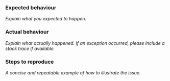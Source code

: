 ### Expected behaviour

_Explain what you expected to happen._

### Actual behaviour

_Explain what actually happened. If an exception occurred, please include a stack trace if available._

### Steps to reproduce

_A concise and repeatable example of how to illustrate the issue._
